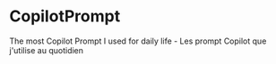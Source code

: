 # CopilotPrompt
The most Copilot Prompt I used for daily life - Les prompt Copilot que j'utilise au quotidien
